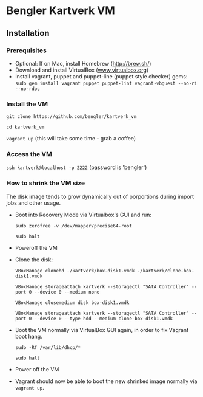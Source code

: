 # Bengler Kartverk VM

## Installation

### Prerequisites
* Optional: If on Mac, install Homebrew (http://brew.sh/)
* Download and install VirtualBox (www.virtualbox.org)
* Install vagrant, puppet and puppet-line (puppet style checker) gems:
   ``sudo gem install vagrant puppet puppet-lint vagrant-vbguest --no-ri --no-rdoc``

### Install the VM

``git clone https://github.com/bengler/kartverk_vm``

``cd kartverk_vm``

``vagrant up`` (this will take some time - grab a coffee)

### Access the VM

```ssh kartverk@localhost -p 2222``` (password is 'bengler')


### How to shrink the VM size

The disk image tends to grow dynamically out of porportions during import jobs and other usage.

* Boot into Recovery Mode via Virtualbox's GUI and run:

	``sudo zerofree -v /dev/mapper/precise64-root``

	``sudo halt``

* Poweroff the VM

* Clone the disk:

	``VBoxManage clonehd ./kartverk/box-disk1.vmdk ./kartverk/clone-box-disk1.vmdk``

	``VBoxManage storageattach kartverk --storagectl "SATA Controller" --port 0 --device 0 --medium none``

	``VBoxManage closemedium disk box-disk1.vmdk``

	``VBoxManage storageattach kartverk --storagectl "SATA Controller" --port 0 --device 0 --type hdd --medium clone-box-disk1.vmdk``

* Boot the VM normally via VirtualBox GUI again, in order to fix Vagrant boot hang.

	``sudo -Rf /var/lib/dhcp/*``

	``sudo halt``

* Power off the VM

* Vagrant should now be able to boot the new shrinked image normally via ``vagrant up``.
